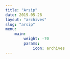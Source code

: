 ```yaml
---
title: "Arsip"
date: 2019-05-28
layout: "archives"
slug: "arsip"
menu:
    main:
        weight: -70
        params: 
            icon: archives
---
```

